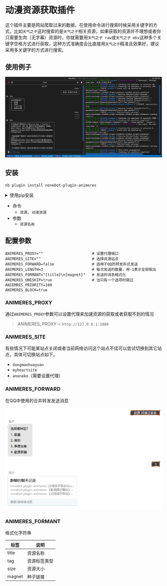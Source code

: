 # 动漫资源获取插件

这个插件主要是网站爬取过来的数据，在使用命令进行搜索时候采用关键字的方式，比如`天气之子`这时搜索的是`天气之子`相关资源，如果获取的资源并不理想或者你只需要生肉（无字幕）资源时，你就需要用`天气之子 raw`或`天气之子 mkv`这种多个关键字空格方式进行获取，这种方式准确度会比直接用`天气之子`精准且效果好，建议采用多关键字的方式进行搜索。

## 使用例子

![使用例子](image/demo.png)

## 安装

`nb plugin install nonebot-plugin-animeres`

<details>
  <summary>使用pip安装</summary>

  `pip install nonebot-plugin-animeres`
</details>

- 命令
  - `资源`、`动漫资源`
- 参数
  - `资源名称`

## 配置参数

```env
ANIMERES_PROXY=""                      # 设置代理端口
ANIMERES_SITE=""                       # 选择资源站点
ANIMERES_FORWARD=false                 # 适用于QQ的转发形式发送
ANIMERES_LENGTH=3                      # 每次发送的数量，用-1表示全部取出
ANIMERES_FORMANT="{title}\n{magnet}"   # 发送的消息格式化
ANIMERES_ONESKIP=true                  # 当只有一个选项时跳过
ANIEMRES_PRIORITY=100
ANIMERES_BLOCK=true

```

### ANIMERES_PROXY

通过`ANIMERES_PROXY`参数可以设置代理来加速资源的获取或者获取不到的情况

> ANIMERES_PROXY = `http://127.0.0.1:1080`

### ANIMERES_SITE

有些情况下可能某站点关闭或者当前网络访问这个站点不佳可以尝试切换到其它站点，具体可切换站点如下。

- `dongmanhuayuan`
- `myheartsite`
- `anoneko`（需要设置代理）

### ANIMERES_FORWARD

在QQ中使用的合并转发发送消息

![合并消息转发](image/forward.png)

### ANIMERES_FORMANT

格式化字符串

| 标签 | 说明 |
|---|---|
| title | 资源名称 |
| tag | 资源标签类型 |
| size | 资源大小 |
| magnet | 种子链接 |
